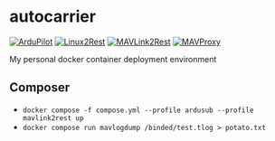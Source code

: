 # autocarrier
[![ArduPilot](https://github.com/patrickelectric/autocarrier/actions/workflows/ardupilot.yml/badge.svg)](https://github.com/patrickelectric/autocarrier/actions/workflows/ardupilot.yml)
[![Linux2Rest](https://github.com/patrickelectric/autocarrier/actions/workflows/linux2rest.yml/badge.svg)](https://github.com/patrickelectric/autocarrier/actions/workflows/linux2rest.yml)
[![MAVLink2Rest](https://github.com/patrickelectric/autocarrier/actions/workflows/mavlink2rest.yml/badge.svg)](https://github.com/patrickelectric/autocarrier/actions/workflows/mavlink2rest.yml)
[![MAVProxy](https://github.com/patrickelectric/autocarrier/actions/workflows/mavproxy.yaml/badge.svg)](https://github.com/patrickelectric/autocarrier/actions/workflows/mavproxy.yaml)

My personal docker container deployment environment

## Composer
- `docker compose -f compose.yml --profile ardusub --profile mavlink2rest up`
- `docker compose run mavlogdump /binded/test.tlog > potato.txt`
